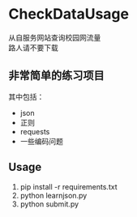 # CheckDataUsage
从自服务网站查询校园网流量  
路人请不要下载

## 非常简单的练习项目
其中包括：  
- json
- 正则
- requests
- 一些编码问题

## Usage
1. pip install -r requirements.txt
2. python learnjson.py
3. python submit.py
